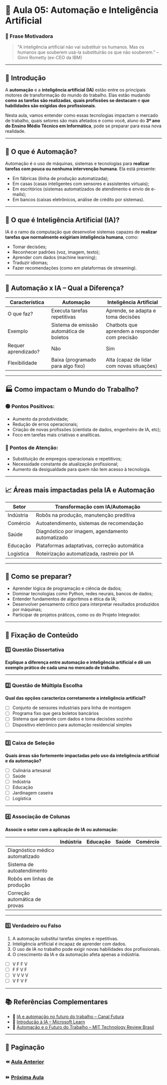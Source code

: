 # 📘 Aula 05: Automação e Inteligência Artificial

### 🎯 Frase Motivadora

> "A inteligência artificial não vai substituir os humanos. Mas os humanos que souberem usá-la substituirão os que não souberem." – Ginni Rometty (ex-CEO da IBM)

---

## 🧭 Introdução

A **automação** e a **inteligência artificial (IA)** estão entre os principais motores de transformação do mundo do trabalho. Elas estão mudando **como as tarefas são realizadas**, **quais profissões se destacam** e **que habilidades são exigidas dos profissionais**.

Nesta aula, vamos entender como essas tecnologias impactam o mercado de trabalho, quais setores são mais afetados e como você, aluno do **3º ano do Ensino Médio Técnico em Informática**, pode se preparar para essa nova realidade.

---

## 🤖 O que é Automação?

Automação é o uso de máquinas, sistemas e tecnologias para **realizar tarefas com pouca ou nenhuma intervenção humana**. Ela está presente:

- Em fábricas (linha de produção automatizada);
- Em casas (casas inteligentes com sensores e assistentes virtuais);
- Em escritórios (sistemas automatizados de atendimento e envio de e-mails);
- Em bancos (caixas eletrônicos, análise de crédito por sistemas).

---

## 🧠 O que é Inteligência Artificial (IA)?

IA é o ramo da computação que desenvolve sistemas capazes de **realizar tarefas que normalmente exigiriam inteligência humana**, como:

- Tomar decisões;
- Reconhecer padrões (voz, imagem, texto);
- Aprender com dados (machine learning);
- Traduzir idiomas;
- Fazer recomendações (como em plataformas de streaming).

---

## 🧩 Automação x IA – Qual a Diferença?

| Característica      | Automação                                | Inteligência Artificial                        |
| ------------------- | ---------------------------------------- | ---------------------------------------------- |
| O que faz?          | Executa tarefas repetitivas              | Aprende, se adapta e toma decisões             |
| Exemplo             | Sistema de emissão automática de boletos | Chatbots que aprendem a responder com precisão |
| Requer aprendizado? | Não                                      | Sim                                            |
| Flexibilidade       | Baixa (programado para algo fixo)        | Alta (capaz de lidar com novas situações)      |

---

## 🏭 Como impactam o Mundo do Trabalho?

### 🟢 Pontos Positivos:

- Aumento da produtividade;
- Redução de erros operacionais;
- Criação de novas profissões (cientista de dados, engenheiro de IA, etc);
- Foco em tarefas mais criativas e analíticas.

### 🔴 Pontos de Atenção:

- Substituição de empregos operacionais e repetitivos;
- Necessidade constante de atualização profissional;
- Aumento da desigualdade para quem não tem acesso à tecnologia.

---

## 📈 Áreas mais impactadas pela IA e Automação

| Setor     | Transformação com IA/Automação                   |
| --------- | ------------------------------------------------ |
| Indústria | Robôs na produção, manutenção preditiva          |
| Comércio  | Autoatendimento, sistemas de recomendação        |
| Saúde     | Diagnóstico por imagem, agendamento automatizado |
| Educação  | Plataformas adaptativas, correção automática     |
| Logística | Roteirização automatizada, rastreio por IA       |

---

## 🧠 Como se preparar?

- Aprender lógica de programação e ciência de dados;
- Dominar tecnologias como Python, redes neurais, bancos de dados;
- Entender fundamentos de algoritmos e ética da IA;
- Desenvolver pensamento crítico para interpretar resultados produzidos por máquinas;
- Participar de projetos práticos, como os do Projeto Integrador.

---

## 🧠 Fixação de Conteúdo

### 1️⃣ Questão Dissertativa

**Explique a diferença entre automação e inteligência artificial e dê um exemplo prático de cada uma no mercado de trabalho.**

---

### 2️⃣ Questão de Múltipla Escolha

**Qual das opções caracteriza corretamente a inteligência artificial?**

- [ ] Conjunto de sensores industriais para linha de montagem
- [ ] Programa fixo que gera boletos bancários
- [ ] Sistema que aprende com dados e toma decisões sozinho
- [ ] Dispositivo eletrônico para automação residencial simples

---

### 3️⃣ Caixa de Seleção

**Quais áreas são fortemente impactadas pelo uso da inteligência artificial e da automação?**

- [ ] Culinária artesanal
- [ ] Saúde
- [ ] Indústria
- [ ] Educação
- [ ] Jardinagem caseira
- [ ] Logística

---

### 4️⃣ Associação de Colunas

**Associe o setor com a aplicação de IA ou automação:**

|                                 | Indústria | Educação | Saúde | Comércio |
| ------------------------------- | --------- | -------- | ----- | -------- |
| Diagnóstico médico automatizado |           |          |       |          |
| Sistema de autoatendimento      |           |          |       |          |
| Robôs em linhas de produção     |           |          |       |          |
| Correção automática de provas   |           |          |       |          |

---

### 5️⃣ Verdadeiro ou Falso

1. A automação substitui tarefas simples e repetitivas.
2. Inteligência artificial é incapaz de aprender com dados.
3. O uso de IA no trabalho pode exigir novas habilidades dos profissionais.
4. O crescimento da IA e da automação afeta apenas a indústria.

- [ ] V F F V
- [ ] F F V F
- [ ] V V V V
- [ ] V F V F

---

## 📚 Referências Complementares

- 🎥 [IA e automação no futuro do trabalho – Canal Futura](https://www.youtube.com/watch?v=C_XB_5dN9mY)
- 📘 [Introdução à IA – Microsoft Learn](https://learn.microsoft.com/pt-br/training/modules/introduction-to-ai/)
- 📖 [Automação e o Futuro do Trabalho – MIT Technology Review Brasil](https://mittechreview.com.br/automacao-e-o-futuro-do-trabalho/)

---

## 📎 Paginação

### ⏪ [Aula Anterior](<./Aula 04: Soft Skills no Mundo Tecnológico.md>)

### ⏩ [Próxima Aula](<./Aula 06: Empregos do Futuro e da Economia Digital.md>)
